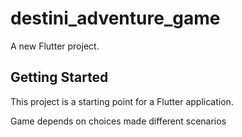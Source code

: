 # destini_adventure_game

A new Flutter project.

## Getting Started

This project is a starting point for a Flutter application.


Game depends on choices made different scenarios
